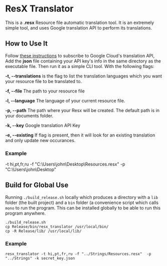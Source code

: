 # ResX Translator

This is a **.resx** Resource file automatic translation tool. It is an extremely simple tool, and uses Google translation API to perform its translations. 

## How to Use It
Follow [these instructions](https://cloud.google.com/translate/docs/reference/libraries?hl=fr) to subscribe to Google Cloud's translation API, 
Add the **json** file containing your API key's info in the same directory as the executable file.
Then run it as a simple CLI tool. With the following flags: 

**-t,  --translations** is the flag to list the translation languages which you want your resource file to be translated to. 

**-f, --file** The path to your resource file

**-l, --language** The language of your current resource file.

**-p, --path** The path where your Resx will be created. The default path is in your documents folder.

**-k, --key** Google translation API Key

**-e, --existing** If flag is present, then it will look for an existing translation and only update new occurances.

### Example 
-t hi,pt,fr,ru -f  "C:\Users\john\Desktop\Resources.resx"  -p  "C:\Users\john\Desktop"

## Build for Global Use

Running `./build_release.sh` locally which produces a directory with a `lib` folder (the built project) and a `bin` folder (a convenience script which calls `mono` to run the program. This can be installed globally to be able to run this program anywhere.

```(sh)
./build_release.sh
cp Release/bin/resx_translator /usr/local/bin/
cp -R Release/lib/ /usr/local/lib/
```

### Example
`resx_translator -t hi,pt,fr,ru -f "../Strings/Resources.resx"  -p  "../Strings" -k secret_key.json`
